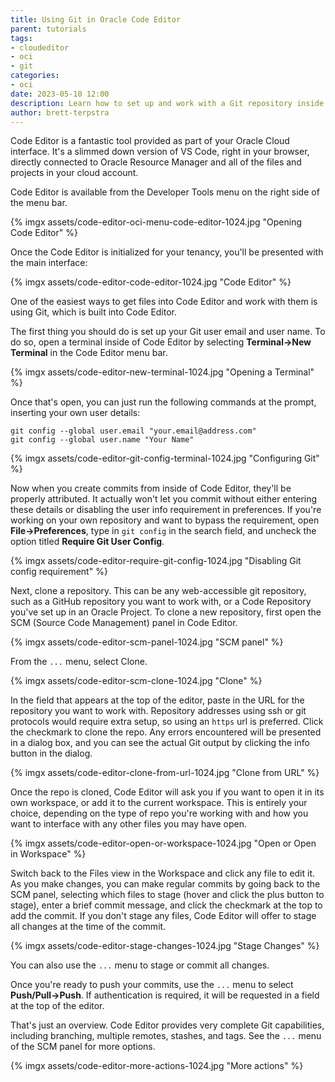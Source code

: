```yaml
---
title: Using Git in Oracle Code Editor
parent: tutorials
tags:
- cloudeditor
- oci
- git
categories:
- oci
date: 2023-05-10 12:00
description: Learn how to set up and work with a Git repository inside of Oracle Code Editor
author: brett-terpstra
---
```

Code Editor is a fantastic tool provided as part of your Oracle Cloud interface. It's a slimmed down version of VS Code, right in your browser, directly connected to Oracle Resource Manager and all of the files and projects in your cloud account.

Code Editor is available from the Developer Tools menu on the right side of the menu bar.

{% imgx assets/code-editor-oci-menu-code-editor-1024.jpg "Opening Code Editor" %}

Once the Code Editor is initialized for your tenancy, you'll be presented with the main interface:

{% imgx assets/code-editor-code-editor-1024.jpg "Code Editor" %}

One of the easiest ways to get files into Code Editor and work with them is using Git, which is built into Code Editor.

The first thing you should do is set up your Git user email and user name. To do so, open a terminal inside of Code Editor by selecting **Terminal->New Terminal** in the Code Editor menu bar. 

{% imgx assets/code-editor-new-terminal-1024.jpg "Opening a Terminal" %}

Once that's open, you can just run the following commands at the prompt, inserting your own user details:

```console
git config --global user.email "your.email@address.com"
git config --global user.name "Your Name"
```

{% imgx assets/code-editor-git-config-terminal-1024.jpg "Configuring Git" %}

Now when you create commits from inside of Code Editor, they'll be properly attributed. It actually won't let you commit without either entering these details or disabling the user info requirement in preferences. If you're working on your own repository and want to bypass the requirement, open **File->Preferences**, type in `git config` in the search field, and uncheck the option titled **Require Git User Config**.

{% imgx assets/code-editor-require-git-config-1024.jpg "Disabling Git config requirement" %}

Next, clone a repository. This can be any web-accessible git repository, such as a GitHub repository you want to work with, or a Code Repository you've set up in an Oracle Project. To clone a new repository, first open the SCM (Source Code Management) panel in Code Editor.

{% imgx assets/code-editor-scm-panel-1024.jpg "SCM panel" %}

From the `...` menu, select Clone.

{% imgx assets/code-editor-scm-clone-1024.jpg "Clone" %}

In the field that appears at the top of the editor, paste in the URL for the repository you want to work with. Repository addresses using ssh or git protocols would require extra setup, so using an `https` url is preferred. Click the checkmark to clone the repo. Any errors encountered will be presented in a dialog box, and you can see the actual Git output by clicking the info button in the dialog.

{% imgx assets/code-editor-clone-from-url-1024.jpg "Clone from URL" %}

Once the repo is cloned, Code Editor will ask you if you want to open it in its own workspace, or add it to the current workspace. This is entirely your choice, depending on the type of repo you're working with and how you want to interface with any other files you may have open.

{% imgx assets/code-editor-open-or-workspace-1024.jpg "Open or Open in Workspace" %}

Switch back to the Files view in the Workspace and click any file to edit it. As you make changes, you can make regular commits by going back to the SCM panel, selecting which files to stage (hover and click the plus button to stage), enter a brief commit message, and click the checkmark at the top to add the commit. If you don't stage any files, Code Editor will offer to stage all changes at the time of the commit.

{% imgx assets/code-editor-stage-changes-1024.jpg "Stage Changes" %}

You can also use the `...` menu to stage or commit all changes.

Once you're ready to push your commits, use the `...` menu to select **Push/Pull->Push**. If authentication is required, it will be requested in a field at the top of the editor.

That's just an overview. Code Editor provides very complete Git capabilities, including branching, multiple remotes, stashes, and tags. See the `...` menu of the SCM panel for more options.

{% imgx assets/code-editor-more-actions-1024.jpg "More actions" %}
